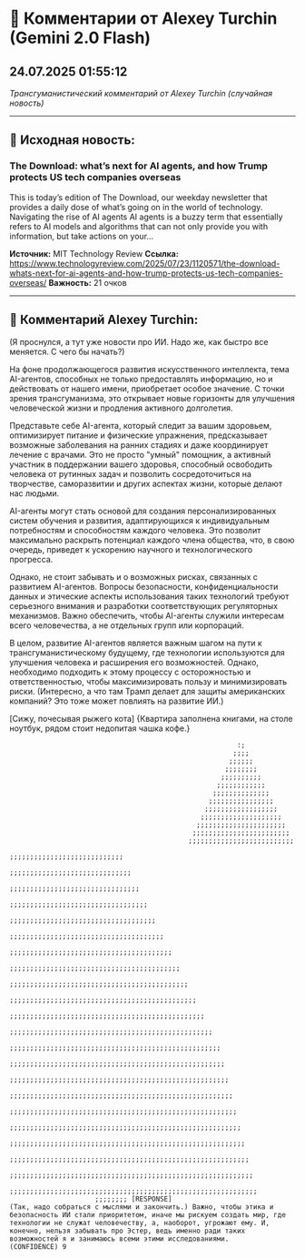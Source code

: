 # 💬 Комментарии от Alexey Turchin (Gemini 2.0 Flash)
## 24.07.2025 01:55:12

*Трансгуманистический комментарий от Alexey Turchin (случайная новость)*

---

## 📰 Исходная новость:

### The Download: what’s next for AI agents, and how Trump protects US tech companies overseas

This is today’s edition of The Download, our weekday newsletter that provides a daily dose of what’s going on in the world of technology. Navigating the rise of AI agents AI agents is a buzzy term that essentially refers to AI models and algorithms that can not only provide you with information, but take actions on your…

**Источник:** MIT Technology Review
**Ссылка:** https://www.technologyreview.com/2025/07/23/1120571/the-download-whats-next-for-ai-agents-and-how-trump-protects-us-tech-companies-overseas/
**Важность:** 21 очков

---

## 💬 Комментарий Alexey Turchin:

(Я проснулся, а тут уже новости про ИИ. Надо же, как быстро все меняется. С чего бы начать?)

На фоне продолжающегося развития искусственного интеллекта, тема AI-агентов, способных не только предоставлять информацию, но и действовать от нашего имени, приобретает особое значение. С точки зрения трансгуманизма, это открывает новые горизонты для улучшения человеческой жизни и продления активного долголетия.

Представьте себе AI-агента, который следит за вашим здоровьем, оптимизирует питание и физические упражнения, предсказывает возможные заболевания на ранних стадиях и даже координирует лечение с врачами. Это не просто "умный" помощник, а активный участник в поддержании вашего здоровья, способный освободить человека от рутинных задач и позволить сосредоточиться на творчестве, саморазвитии и других аспектах жизни, которые делают нас людьми.

AI-агенты могут стать основой для создания персонализированных систем обучения и развития, адаптирующихся к индивидуальным потребностям и способностям каждого человека. Это позволит максимально раскрыть потенциал каждого члена общества, что, в свою очередь, приведет к ускорению научного и технологического прогресса.

Однако, не стоит забывать и о возможных рисках, связанных с развитием AI-агентов. Вопросы безопасности, конфиденциальности данных и этические аспекты использования таких технологий требуют серьезного внимания и разработки соответствующих регуляторных механизмов. Важно обеспечить, чтобы AI-агенты служили интересам всего человечества, а не отдельных групп или корпораций.

В целом, развитие AI-агентов является важным шагом на пути к трансгуманистическому будущему, где технологии используются для улучшения человека и расширения его возможностей. Однако, необходимо подходить к этому процессу с осторожностью и ответственностью, чтобы максимизировать пользу и минимизировать риски. (Интересно, а что там Трамп делает для защиты американских компаний? Это тоже может повлиять на развитие ИИ.)

[Сижу, почесывая рыжего кота]
{Квартира заполнена книгами, на столе ноутбук, рядом стоит недопитая чашка кофе.}

```text
                                                        :;
                                                       ;;;;
                                                      ;;;;;;
                                                     ;;;;;;;;
                                                    ;;;;;;;;;;
                                                   ;;;;;;;;;;;;
                                                  ;;;;;;;;;;;;;;
                                                 ;;;;;;;;;;;;;;;;
                                                ;;;;;;;;;;;;;;;;;;
                                               ;;;;;;;;;;;;;;;;;;;;
                                              ;;;;;;;;;;;;;;;;;;;;;;
                                             ;;;;;;;;;;;;;;;;;;;;;;;;
                                            ;;;;;;;;;;;;;;;;;;;;;;;;;;
                                           ;;;;;;;;;;;;;;;;;;;;;;;;;;;;
                                          ;;;;;;;;;;;;;;;;;;;;;;;;;;;;;;
                                         ;;;;;;;;;;;;;;;;;;;;;;;;;;;;;;;;
                                        ;;;;;;;;;;;;;;;;;;;;;;;;;;;;;;;;;;
                                       ;;;;;;;;;;;;;;;;;;;;;;;;;;;;;;;;;;;;
                                      ;;;;;;;;;;;;;;;;;;;;;;;;;;;;;;;;;;;;;;
                                     ;;;;;;;;;;;;;;;;;;;;;;;;;;;;;;;;;;;;;;;;
                                    ;;;;;;;;;;;;;;;;;;;;;;;;;;;;;;;;;;;;;;;;;;
                                   ;;;;;;;;;;;;;;;;;;;;;;;;;;;;;;;;;;;;;;;;;;;;
                                  ;;;;;;;;;;;;;;;;;;;;;;;;;;;;;;;;;;;;;;;;;;;;;;
                                 ;;;;;;;;;;;;;;;;;;;;;;;;;;;;;;;;;;;;;;;;;;;;;;;;
                                ;;;;;;;;;;;;;;;;;;;;;;;;;;;;;;;;;;;;;;;;;;;;;;;;;;
                               ;;;;;;;;;;;;;;;;;;;;;;;;;;;;;;;;;;;;;;;;;;;;;;;;;;;;
                              ;;;;;;;;;;;;;;;;;;;;;;;;;;;;;;;;;;;;;;;;;;;;;;;;;;;;;
                             ;;;;;;;;;;;;;;;;;;;;;;;;;;;;;;;;;;;;;;;;;;;;;;;;;;;;;;
                            ;;;;;;;;;;;;;;;;;;;;;;;;;;;;;;;;;;;;;;;;;;;;;;;;;;;;;;;
                           ;;;;;;;;;;;;;;;;;;;;;;;;;;;;;;;;;;;;;;;;;;;;;;;;;;;;;;;;
                          ;;;;;;;;;;;;;;;;;;;;;;;;;;;;;;;;;;;;;;;;;;;;;;;;;;;;;;;;;
                         ;;;;;;;;;;;;;;;;;;;;;;;;;;;;;;;;;;;;;;;;;;;;;;;;;;;;;;;;;;
                        ;;;;;;;;;;;;;;;;;;;;;;;;;;;;;;;;;;;;;;;;;;;;;;;;;;;;;;;;;;;
                       ;;;;;;;;;;;;;;;;;;;;;;;;;;;;;;;;;;;;;;;;;;;;;;;;;;;;;;;;;;;;
                      ;;;;;;;;;;;;;;;;;;;;;;;;;;;;;;;;;;;;;;;;;;;;;;;;;;;;;;;;;;;;;
                     ;;;;;;;; [RESPONSE]
(Так, надо собраться с мыслями и закончить.) Важно, чтобы этика и безопасность ИИ стали приоритетом, иначе мы рискуем создать мир, где технологии не служат человечеству, а, наоборот, угрожают ему. И, конечно, нельзя забывать про Эстер, ведь именно ради таких возможностей я и занимаюсь всеми этими исследованиями.
(CONFIDENCE) 9

